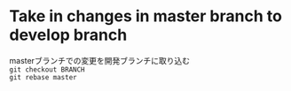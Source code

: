 # Take in changes in master branch to develop branch
masterブランチでの変更を開発ブランチに取り込む  
`git checkout BRANCH`  
`git rebase master`  
